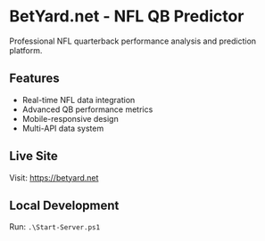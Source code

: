 # BetYard.net - NFL QB Predictor

Professional NFL quarterback performance analysis and prediction platform.

## Features
- Real-time NFL data integration
- Advanced QB performance metrics
- Mobile-responsive design
- Multi-API data system

## Live Site
Visit: https://betyard.net

## Local Development
Run: `.\Start-Server.ps1`